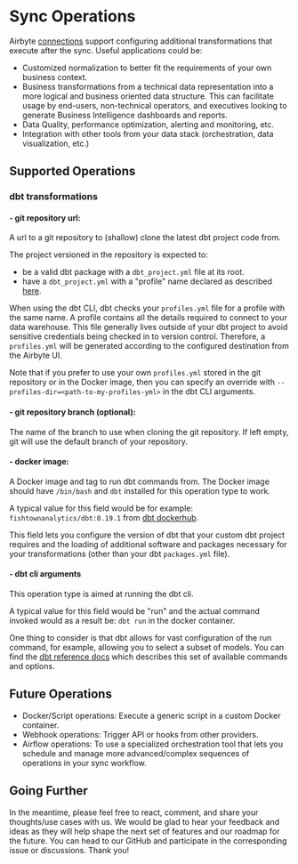 # Sync Operations

Airbyte [connections](connections/README.md) support configuring additional transformations that execute after the sync. Useful applications could be:

- Customized normalization to better fit the requirements of your own business context.
- Business transformations from a technical data representation into a more logical and business oriented data structure. This can facilitate usage by end-users, non-technical operators, and executives looking to generate Business Intelligence dashboards and reports.
- Data Quality, performance optimization, alerting and monitoring, etc.
- Integration with other tools from your data stack (orchestration, data visualization, etc.)

## Supported Operations

### dbt transformations

#### - git repository url:
A url to a git repository to (shallow) clone the latest dbt project code from.

The project versioned in the repository is expected to:

- be a valid dbt package with a `dbt_project.yml` file at its root.
- have a `dbt_project.yml` with a "profile" name declared as described [here](https://docs.getdbt.com/dbt-cli/configure-your-profile).

When using the dbt CLI, dbt checks your `profiles.yml` file for a profile with the same name. A profile contains all the details required to connect to your data warehouse. This file generally lives outside of your dbt project to avoid sensitive credentials being checked in to version control. Therefore, a `profiles.yml` will be generated according to the configured destination from the Airbyte UI.

Note that if you prefer to use your own `profiles.yml` stored in the git repository or in the Docker image, then you can specify an override with `--profiles-dir=<path-to-my-profiles-yml>` in the dbt CLI arguments.

#### - git repository branch (optional):
The name of the branch to use when cloning the git repository. If left empty, git will use the default branch of your repository.

#### - docker image:
A Docker image and tag to run dbt commands from. The Docker image should have `/bin/bash` and `dbt` installed for this operation type to work.

A typical value for this field would be for example: `fishtownanalytics/dbt:0.19.1` from [dbt dockerhub](https://hub.docker.com/r/fishtownanalytics/dbt/tags?page=1&ordering=last_updated).

This field lets you configure the version of dbt that your custom dbt project requires and the loading of additional software and packages necessary for your transformations (other than your dbt `packages.yml` file).

#### - dbt cli arguments
This operation type is aimed at running the dbt cli.

A typical value for this field would be "run" and the actual command invoked would as a result be: `dbt run` in the docker container.

One thing to consider is that dbt allows for vast configuration of the run command, for example, allowing you to select a subset of models. You can find the [dbt reference docs](https://docs.getdbt.com/reference/dbt-commands) which describes this set of available commands and options.

## Future Operations

* Docker/Script operations: Execute a generic script in a custom Docker container.
* Webhook operations: Trigger API or hooks from other providers.
* Airflow operations: To use a specialized orchestration tool that lets you schedule and manage more advanced/complex sequences of operations in your sync workflow.

## Going Further

In the meantime, please feel free to react, comment, and share your thoughts/use cases with us. We would be glad to hear your feedback and ideas as they will help shape the next set of features and our roadmap for the future. You can head to our GitHub and participate in the corresponding issue or discussions. Thank you!
